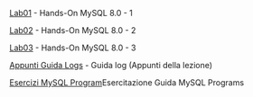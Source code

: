 [Lab01](Lab01.md) - Hands-On MySQL 8.0 - 1

[Lab02](Lab02.md) - Hands-On MySQL 8.0 - 2

[Lab03](Lab03.md) - Hands-On MySQL 8.0 - 3

[Appunti Guida Logs](guida_appunti_log.md) - Guida log (Appunti della lezione)

[Esercizi MySQL Program](guida_esercizio_mysql_program.md)Esercitazione Guida MySQL Programs
